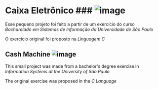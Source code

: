 # Caixa Eletrônico ### ![image](https://emojipedia-us.s3.dualstack.us-west-1.amazonaws.com/thumbs/60/google/56/bank_1f3e6.png)


Esse pequeno projeto foi feito a partir de um exercício do curso *Bacharelado em Sistemas de Informação da Universidade de São Paulo* 

O exercício original foi proposto na *Linguagem C*

## Cash Machine ![image](https://emojipedia-us.s3.dualstack.us-west-1.amazonaws.com/thumbs/60/google/56/bank_1f3e6.png)


This small project was made from a bachelor's degree exercise in *Information Systems at the University of São Paulo*

The original exercise was proposed in the *C Language*

